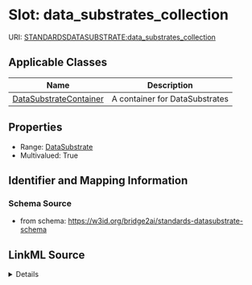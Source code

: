 # Slot: data_substrates_collection

URI: [STANDARDSDATASUBSTRATE:data_substrates_collection](STANDARDSDATASUBSTRATE:data_substrates_collection)



<!-- no inheritance hierarchy -->




## Applicable Classes

| Name | Description |
| --- | --- |
[DataSubstrateContainer](DataSubstrateContainer.md) | A container for DataSubstrates






## Properties

* Range: [DataSubstrate](DataSubstrate.md)
* Multivalued: True








## Identifier and Mapping Information







### Schema Source


* from schema: https://w3id.org/bridge2ai/standards-datasubstrate-schema




## LinkML Source

<details>
```yaml
name: data_substrates_collection
from_schema: https://w3id.org/bridge2ai/standards-datasubstrate-schema
rank: 1000
multivalued: true
alias: data_substrates_collection
domain_of:
- DataSubstrateContainer
range: DataSubstrate
inlined: true
inlined_as_list: true

```
</details>